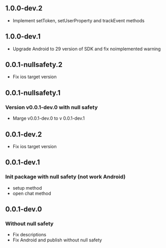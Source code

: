 ## 1.0.0-dev.2

* Implement setToken, setUserProperty and trackEvent methods

## 1.0.0-dev.1

* Upgrade Android to 29 version of SDK and fix noimplemented warning

## 0.0.1-nullsafety.2

* Fix ios target version

## 0.0.1-nullsafety.1

### Version v0.0.1-dev.0 with null safety

 * Marge v0.0.1-dev.0 to v 0.0.1-dev.1

## 0.0.1-dev.2

* Fix ios target version

## 0.0.1-dev.1

### Init package with null safety (not work Android)

* setup method
* open chat method

## 0.0.1-dev.0

### Without null safety

* Fix descriptions
* Fix Android and publish without null safety
